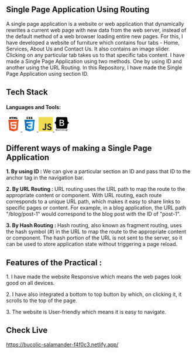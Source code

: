 ## Single Page Application Using Routing
A single page application is a website or web application that dynamically rewrites a current web page with new data
from the web server, instead of the default method of a web browser loading entire new pages.
For this, I have developed a website of furniture which contains four tabs - Home, Services, About Us and Contact Us.
It also contains an image slider. Clicking on any particular tab takes us to that specific tabs content.
I have made a Single Page Application using two methods. One by using ID and another using the URL Routing.
In this Repository, I have made the Single Page Application using section ID.

## Tech Stack
<h4 align="left">Languages and Tools:</h4>
<p align="left">
    <a href="https://www.w3.org/html/" target="_blank" rel="noreferrer">
    <img src="https://raw.githubusercontent.com/devicons/devicon/master/icons/html5/html5-original-wordmark.svg" alt="html5" width="40" height="40"/> </a>
  <a href="https://www.w3schools.com/css/" target="_blank" rel="noreferrer">
    <img src="https://raw.githubusercontent.com/devicons/devicon/master/icons/css3/css3-original-wordmark.svg" alt="css3" width="40" height="40"/> </a>
  <a href="https://developer.mozilla.org/en-US/docs/Web/JavaScript" target="_blank" rel="noreferrer">
    <img src="https://raw.githubusercontent.com/devicons/devicon/master/icons/javascript/javascript-original.svg" alt="javascript" width="40" height="40"/> </a>
  <a href="https://getbootstrap.com" target="_blank" rel="noreferrer">
  <img src="https://raw.githubusercontent.com/devicons/devicon/master/icons/bootstrap/bootstrap-plain-wordmark.svg" alt="bootstrap" width="40" height="40"/> </a>
</p>

## Different ways of making a Single Page Application
<p><strong>1. By using ID : </strong>We can give a particular section an ID and pass that ID to the anchor tag in the navigation bar.</p>
<p><strong>2. By URL Routing : </strong>URL routing uses the URL path to map the route to the appropriate content or component. With URL routing, each route 
corresponds to a unique URL path, which makes it easy to share links to specific pages or content. For example, in a blog application, 
the URL path "/blog/post-1" would correspond to the blog post with the ID of "post-1".</p>
<p><strong>3. By Hash Routing : </strong>Hash routing, also known as fragment routing, uses the hash symbol (#) in the URL to map the route to the appropriate 
content or component. The hash portion of the URL is not sent to the server, so it can be used to store application state without triggering a 
page reload.</p>

## Features of the Practical :
<p>1. I have made the website Responsive which means the web pages look good on all devices.</p>
<p>2. I have also integrated a bottom to top button by which, on clicking it, it scrolls to the top of the page.</p>
<p>3. The website is User-friendly which means it is easy to navigate.</p>

## Check Live
https://bucolic-salamander-f4f0c3.netlify.app/
